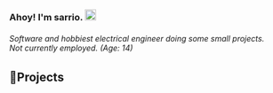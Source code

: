 ### Ahoy! I'm sarrio. <img src="https://c.tenor.com/AaoMtqSNqwsAAAAi/cringe.gif" width=20 height=20>
###### Software and hobbiest electrical engineer doing some small projects. <br> Not currently employed. (Age: 14)

## 🧃Projects

